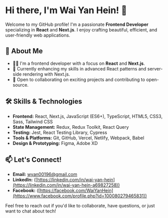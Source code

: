 # Hi there, I'm Wai Yan Hein! 👋

Welcome to my GitHub profile! I'm a passionate **Frontend Developer** specializing in **React** and **Next.js**. I enjoy crafting beautiful, efficient, and user-friendly web applications.

## 🚀 About Me

- 🧑‍💻 I'm a frontend developer with a focus on **React** and **Next.js**.
- 🌱 Currently enhancing my skills in advanced React patterns and server-side rendering with Next.js.
- 💼 Open to collaborating on exciting projects and contributing to open-source.

## 🛠️ Skills & Technologies

- **Frontend:** React, Next.js, JavaScript (ES6+), TypeScript, HTML5, CSS3, Sass, Tailwind CSS
- **State Management:** Redux, Redux Toolkit, React Query
- **Testing:** Jest, React Testing Library, Cypress
- **Tools & Platforms:** Git, GitHub, Vercel, Netlify, Webpack, Babel
- **Design & Prototyping:** Figma, Adobe XD

## 📫 Let's Connect!

- **Email:** [wyan00196@gmail.com](mailto:wyan00196@gmail.com)
- **LinkedIn:** ([https://linkedin.com/in/wai-yan-hein](https://linkedin.com/in/wai-yan-hein-a69827258))
- **Facebook:** ([https://facebook.com/WaiYanHein](https://www.facebook.com/profile.php?id=100080279465831))

Feel free to reach out if you'd like to collaborate, have questions, or just want to chat about tech!

